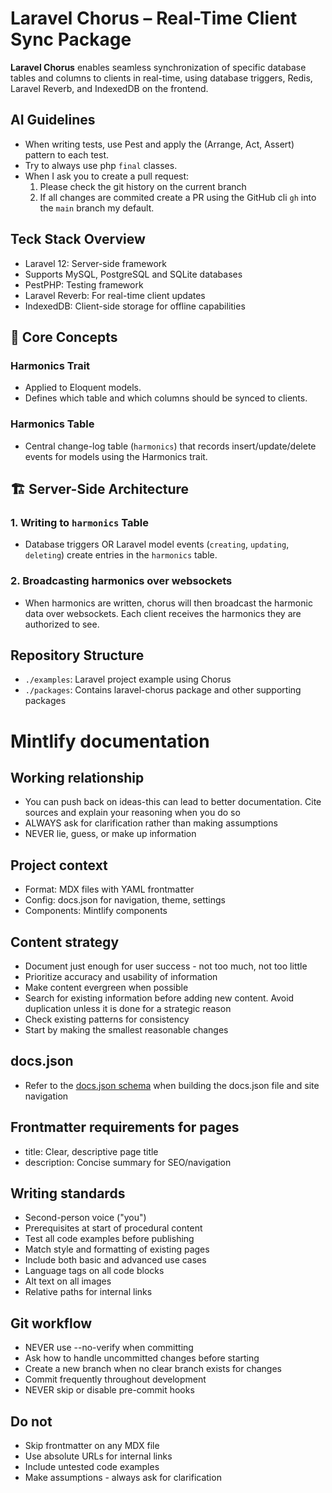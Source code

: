 # Laravel Chorus – Real-Time Client Sync Package

**Laravel Chorus** enables seamless synchronization of specific database tables and columns to clients in real-time, using database triggers, Redis, Laravel Reverb, and IndexedDB on the frontend.

## AI Guidelines
- When writing tests, use Pest and apply the (Arrange, Act, Assert) pattern to each test.
- Try to always use php `final` classes.
- When I ask you to create a pull request:
  1. Please check the git history on the current branch
  2. If all changes are commited create a PR using the GitHub cli `gh` into the `main` branch my default.

## Teck Stack Overview
- Laravel 12: Server-side framework
- Supports MySQL, PostgreSQL and SQLite databases
- PestPHP: Testing framework
- Laravel Reverb: For real-time client updates
- IndexedDB: Client-side storage for offline capabilities

## 🧩 Core Concepts

### Harmonics Trait
- Applied to Eloquent models.
- Defines which table and which columns should be synced to clients.

### Harmonics Table
- Central change-log table (`harmonics`) that records insert/update/delete events for models using the Harmonics trait.

## 🏗️ Server-Side Architecture

### 1. Writing to `harmonics` Table
- Database triggers OR Laravel model events (`creating`, `updating`, `deleting`) create entries in the `harmonics` table.

### 2. Broadcasting harmonics over websockets
- When harmonics are written, chorus will then broadcast the harmonic data over websockets. Each client receives the harmonics they are authorized to see.

## Repository Structure
- `./examples`: Laravel project example using Chorus
- `./packages`: Contains laravel-chorus package and other supporting packages

# Mintlify documentation

## Working relationship
- You can push back on ideas-this can lead to better documentation. Cite sources and explain your reasoning when you do so
- ALWAYS ask for clarification rather than making assumptions
- NEVER lie, guess, or make up information

## Project context
- Format: MDX files with YAML frontmatter
- Config: docs.json for navigation, theme, settings
- Components: Mintlify components

## Content strategy
- Document just enough for user success - not too much, not too little
- Prioritize accuracy and usability of information
- Make content evergreen when possible
- Search for existing information before adding new content. Avoid duplication unless it is done for a strategic reason
- Check existing patterns for consistency
- Start by making the smallest reasonable changes

## docs.json

- Refer to the [docs.json schema](https://mintlify.com/docs.json) when building the docs.json file and site navigation

## Frontmatter requirements for pages
- title: Clear, descriptive page title
- description: Concise summary for SEO/navigation

## Writing standards
- Second-person voice ("you")
- Prerequisites at start of procedural content
- Test all code examples before publishing
- Match style and formatting of existing pages
- Include both basic and advanced use cases
- Language tags on all code blocks
- Alt text on all images
- Relative paths for internal links

## Git workflow
- NEVER use --no-verify when committing
- Ask how to handle uncommitted changes before starting
- Create a new branch when no clear branch exists for changes
- Commit frequently throughout development
- NEVER skip or disable pre-commit hooks

## Do not
- Skip frontmatter on any MDX file
- Use absolute URLs for internal links
- Include untested code examples
- Make assumptions - always ask for clarification

